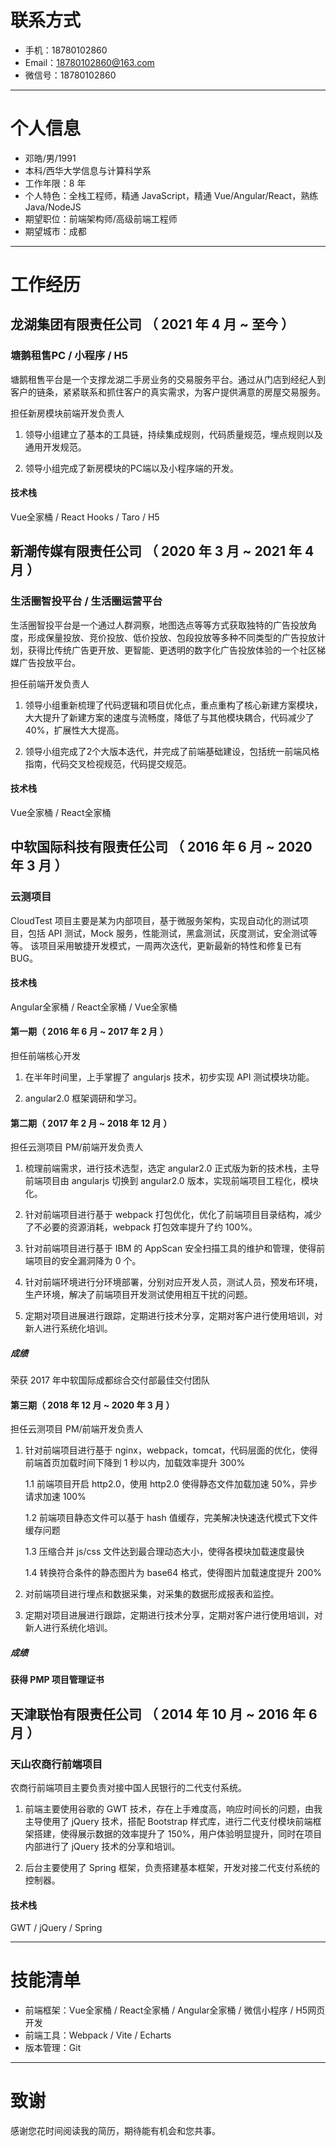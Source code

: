 # 联系方式

- 手机：18780102860
- Email：18780102860@163.com
- 微信号：18780102860

---

# 个人信息

- 邓皓/男/1991
- 本科/西华大学信息与计算科学系
- 工作年限：8 年
- 个人特色：全栈工程师，精通 JavaScript，精通 Vue/Angular/React，熟练 Java/NodeJS
- 期望职位：前端架构师/高级前端工程师
- 期望城市：成都

---

# 工作经历

## 龙湖集团有限责任公司 （ 2021 年 4 月 ~ 至今 ）

### 塘鹅租售PC / 小程序 / H5

塘鹅租售平台是一个支撑龙湖二手房业务的交易服务平台。通过从门店到经纪人到客户的链条，紧紧联系和抓住客户的真实需求，为客户提供满意的房屋交易服务。

担任新房模块前端开发负责人

1. 领导小组建立了基本的工具链，持续集成规则，代码质量规范，埋点规则以及通用开发规范。

2. 领导小组完成了新房模块的PC端以及小程序端的开发。

#### 技术栈

Vue全家桶 / React Hooks / Taro / H5

## 新潮传媒有限责任公司 （ 2020 年 3 月 ~ 2021 年 4 月 ）

### 生活圈智投平台 / 生活圈运营平台

生活圈智投平台是一个通过人群洞察，地图选点等等方式获取独特的广告投放角度，形成保量投放、竞价投放、低价投放、包段投放等多种不同类型的广告投放计划，获得比传统广告更开放、更智能、更透明的数字化广告投放体验的一个社区梯媒广告投放平台。

担任前端开发负责人

1. 领导小组重新梳理了代码逻辑和项目优化点，重点重构了核心新建方案模块，大大提升了新建方案的速度与流畅度，降低了与其他模块耦合，代码减少了40%，扩展性大大提高。

2. 领导小组完成了2个大版本迭代，并完成了前端基础建设，包括统一前端风格指南，代码交叉检视规范，代码提交规范。

#### 技术栈

Vue全家桶 / React全家桶

## 中软国际科技有限责任公司 （ 2016 年 6 月 ~ 2020 年 3 月 ）

### 云测项目

CloudTest 项目主要是某为内部项目，基于微服务架构，实现自动化的测试项目，包括 API 测试，Mock 服务，性能测试，黑盒测试，灰度测试，安全测试等等。
该项目采用敏捷开发模式，一周两次迭代，更新最新的特性和修复已有 BUG。

#### 技术栈

Angular全家桶 / React全家桶 / Vue全家桶

#### 第一期（ 2016 年 6 月 ~ 2017 年 2 月 ）

担任前端核心开发

1. 在半年时间里，上手掌握了 angularjs 技术，初步实现 API 测试模块功能。

2. angular2.0 框架调研和学习。

#### 第二期（ 2017 年 2 月 ~ 2018 年 12 月 ）

担任云测项目 PM/前端开发负责人

1. 梳理前端需求，进行技术选型，选定 angular2.0 正式版为新的技术栈，主导前端项目由 angularjs 切换到 angular2.0 版本，实现前端项目工程化，模块化。

2. 针对前端项目进行基于 webpack 打包优化，优化了前端项目目录结构，减少了不必要的资源消耗，webpack 打包效率提升了约 100%。

3. 针对前端项目进行基于 IBM 的 AppScan 安全扫描工具的维护和管理，使得前端项目的安全漏洞降为 0 个。

4. 针对前端环境进行分环境部署，分别对应开发人员，测试人员，预发布环境，生产环境，解决了前端项目开发测试使用相互干扰的问题。

5. 定期对项目进展进行跟踪，定期进行技术分享，定期对客户进行使用培训，对新人进行系统化培训。

##### 成绩

荣获 2017 年中软国际成都综合交付部最佳交付团队

#### 第三期（ 2018 年 12 月 ~ 2020 年 3 月 ）

担任云测项目 PM/前端开发负责人

1. 针对前端项目进行基于 nginx，webpack，tomcat，代码层面的优化，使得前端首页加载时间下降到 1 秒以内，加载效率提升 300%

   1.1 前端项目开启 http2.0，使用 http2.0 使得静态文件加载加速 50%，异步请求加速 100%

   1.2 前端项目静态文件可以基于 hash 值缓存，完美解决快速迭代模式下文件缓存问题

   1.3 压缩合并 js/css 文件达到最合理动态大小，使得各模块加载速度最快

   1.4 转换符合条件的静态图片为 base64 格式，使得图片加载速度提升 200%

2. 对前端项目进行埋点和数据采集，对采集的数据形成报表和监控。

3. 定期对项目进展进行跟踪，定期进行技术分享，定期对客户进行使用培训，对新人进行系统化培训。

##### 成绩

<b>获得 PMP 项目管理证书</b>

## 天津联怡有限责任公司 （ 2014 年 10 月 ~ 2016 年 6 月 ）

### 天山农商行前端项目

农商行前端项目主要负责对接中国人民银行的二代支付系统。

1. 前端主要使用谷歌的 GWT 技术，存在上手难度高，响应时间长的问题，由我主导使用了 jQuery 技术，搭配 Bootstrap 样式库，进行二代支付模块前端框架搭建，使得展示数据的效率提升了 150%，用户体验明显提升，同时在项目内部进行了 jQuery 技术的分享和培训。

2. 后台主要使用了 Spring 框架，负责搭建基本框架，开发对接二代支付系统的控制器。

#### 技术栈

GWT / jQuery / Spring

---

# 技能清单

- 前端框架：Vue全家桶 / React全家桶 / Angular全家桶 / 微信小程序 / H5网页开发
- 前端工具：Webpack / Vite / Echarts
- 版本管理：Git

---

# 致谢

感谢您花时间阅读我的简历，期待能有机会和您共事。
